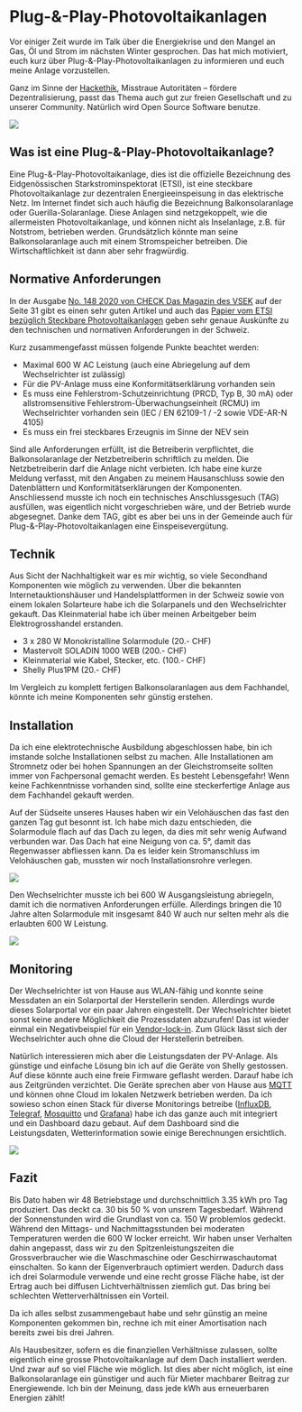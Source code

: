 # Plug-&-Play-Photovoltaikanlagen 
Vor einiger Zeit wurde im Talk über die Energiekrise und den Mangel an Gas, Öl und Strom im nächsten Winter gesprochen.
Das hat mich motiviert, euch kurz über Plug-&-Play-Photovoltaikanlagen zu informieren und euch meine Anlage vorzustellen. 

Ganz im Sinne der [Hackethik](https://www.ccc.de/de/hackerethik), Misstraue Autoritäten – fördere Dezentralisierung, passt das Thema auch gut zur freien Gesellschaft und zu unserer Community. Natürlich wird Open Source Software benutze.

![](IMG_20220604_161241.jpg)

## Was ist eine Plug-&-Play-Photovoltaikanlage?
Eine Plug-&-Play-Photovoltaikanlage, dies ist die offizielle Bezeichnung des Eidgenössischen Starkstrominspektorat (ETSI), ist eine steckbare Photovoltaikanlage zur dezentralen Energieeinspeisung in das elektrische Netz. Im Internet findet sich auch häufig die Bezeichnung Balkonsolaranlage oder Guerilla-Solaranlage. Diese Anlagen sind netzgekoppelt, wie die allermeisten Photovoltaikanlage, und können nicht als Inselanlage, z.B. für Notstrom, betrieben werden. Grundsätzlich könnte man seine Balkonsolaranlage auch mit einem Stromspeicher betreiben. Die Wirtschaftlichkeit ist dann aber sehr fragwürdig.

## Normative Anforderungen
In der Ausgabe [No. 148 2020 von CHECK Das Magazin des VSEK](https://www.vsek.ch/download/download/VSEK_CHECK_148_web.pdf) auf der Seite 31 gibt es einen sehr guten Artikel und auch das [Papier vom ETSI bezüglich Steckbare Photovoltaikanlagen](https://www.esti.admin.ch/inhalte/pdf/MUB/Deutsch/Mitteilungen/2014_2013/2014-07_plug-play_d.pdf) geben sehr genaue Auskünfte  zu den technischen und normativen Anforderungen in der Schweiz.

Kurz zusammengefasst müssen folgende Punkte beachtet werden:
- Maximal 600 W AC Leistung (auch eine Abriegelung auf dem Wechselrichter ist zulässig)
- Für die PV-Anlage muss eine Konformitätserklärung vorhanden sein
- Es muss eine Fehlerstrom-Schutzeinrichtung (PRCD, Typ B, 30 mA) oder allstromsensitive Fehlerstrom-Überwachungseinheit (RCMU) im Wechselrichter vorhanden sein (IEC / EN 62109-1 / -2 sowie VDE-AR-N 4105)
- Es muss ein frei steckbares Erzeugnis im Sinne der NEV sein

Sind alle Anforderungen erfüllt, ist die Betreiberin verpflichtet, die Balkonsolaranlage der Netzbetreiberin schriftlich zu melden. Die Netzbetreiberin darf die Anlage nicht verbieten. Ich habe eine kurze Meldung verfasst, mit den Angaben zu meinem Hausanschluss sowie den Datenblättern und Konformitätserklärungen der Komponenten. Anschliessend musste ich noch ein technisches Anschlussgesuch (TAG) ausfüllen, was eigentlich nicht vorgeschrieben wäre, und der Betrieb wurde abgesegnet. Danke dem TAG, gibt es aber bei uns in der Gemeinde auch für Plug-&-Play-Photovoltaikanlagen eine Einspeisevergütung.

## Technik
Aus Sicht der Nachhaltigkeit war es mir wichtig, so viele Secondhand Komponenten wie möglich zu verwenden. Über die bekannten Internetauktionshäuser und Handelsplattformen in der Schweiz sowie von einem lokalen Solarteure habe ich die Solarpanels und den Wechselrichter gekauft. Das Kleinmaterial habe ich über meinen Arbeitgeber beim Elektrogrosshandel erstanden. 

- 3 x 280 W Monokristalline Solarmodule (20.- CHF)
- Mastervolt SOLADIN 1000 WEB (200.- CHF)
- Kleinmaterial wie Kabel, Stecker, etc. (100.- CHF)
- Shelly Plus1PM (20.- CHF)

Im Vergleich zu komplett fertigen Balkonsolaranlagen aus dem Fachhandel, könnte ich meine Komponenten sehr günstig erstehen.

## Installation
Da ich eine elektrotechnische Ausbildung abgeschlossen habe, bin ich imstande solche Installationen selbst zu machen. Alle Installationen am Stromnetz oder bei hohen Spannungen an der Gleichstromseite sollten immer von Fachpersonal gemacht werden. Es besteht Lebensgefahr! Wenn keine Fachkenntnisse vorhanden sind, sollte eine steckerfertige Anlage aus dem Fachhandel gekauft werden.

Auf der Südseite unseres Hauses haben wir ein Velohäuschen das fast den ganzen Tag gut besonnt ist. Ich habe mich dazu entschieden, die Solarmodule flach auf das Dach zu legen, da dies mit sehr wenig Aufwand verbunden war. Das Dach hat eine Neigung von ca. 5°, damit das Regenwasser abfliessen kann. Da es leider kein Stromanschluss im Velohäuschen gab, mussten wir noch Installationsrohre verlegen.

![](IMG_20220604_115415.jpg)

Den Wechselrichter musste ich bei 600 W Ausgangsleistung abriegeln, damit ich die normativen Anforderungen erfülle. Allerdings bringen die 10 Jahre alten Solarmodule mit insgesamt 840 W auch nur selten mehr als die erlaubten 600 W Leistung.

![](IMG_20220604_161507.jpg)

## Monitoring
Der Wechselrichter ist von Hause aus WLAN-fähig und konnte seine Messdaten an ein Solarportal der Herstellerin senden. Allerdings wurde dieses Solarportal vor ein paar Jahren eingestellt. Der Wechselrichter bietet sonst keine andere Möglichkeit die Prozessdaten abzurufen! Das ist wieder einmal ein Negativbeispiel für ein [Vendor-lock-in](https://de.wikipedia.org/wiki/Lock-in-Effekt). Zum Glück lässt sich der Wechselrichter auch ohne die Cloud der Herstellerin betreiben.

Natürlich interessieren mich aber die Leistungsdaten der PV-Anlage. Als günstige und einfache Lösung bin ich auf die Geräte von Shelly gestossen. Auf diese könnte auch eine freie Firmware geflasht werden. Darauf habe ich aus Zeitgründen verzichtet. Die Geräte sprechen aber von Hause aus [MQTT](https://de.wikipedia.org/wiki/MQTT) und können ohne Cloud im lokalen Netzwerk betrieben werden. Da ich sowieso schon einen Stack für diverse Monitorings betreibe ([InfluxDB](https://de.wikipedia.org/wiki/InfluxDB), [Telegraf](https://www.influxdata.com/time-series-platform/telegraf/), [Mosquitto](https://wiki.eclipse.org/Mosquitto) und [Grafana](https://de.wikipedia.org/wiki/Grafana)) habe ich das ganze auch mit integriert und ein Dashboard dazu gebaut. Auf dem Dashboard sind die Leistungsdaten, Wetterinformation sowie einige Berechnungen ersichtlich.

![](Dashboard.png)

## Fazit
Bis Dato haben wir 48 Betriebstage und durchschnittlich 3.35 kWh pro Tag produziert. Das deckt ca. 30 bis 50 % von unsrem Tagesbedarf. Während der Sonnenstunden wird die Grundlast von ca. 150 W problemlos gedeckt. Während den Mittags- und Nachmittagsstunden bei moderaten Temperaturen werden die 600 W locker erreicht. Wir haben unser Verhalten dahin angepasst, dass wir zu den Spitzenleistungszeiten die Grossverbraucher wie die Waschmaschine oder Geschirrwaschautomat einschalten. So kann der Eigenverbrauch optimiert werden. Dadurch dass ich drei Solarmodule verwende und eine recht grosse Fläche habe, ist der Ertrag auch bei diffusen Lichtverhältnissen ziemlich gut. Das bring bei schlechten Wetterverhältnissen ein Vorteil.

Da ich alles selbst zusammengebaut habe und sehr günstig an meine Komponenten gekommen bin, rechne ich mit einer Amortisation nach bereits zwei bis drei Jahren.

Als Hausbesitzer, sofern es die finanziellen Verhältnisse zulassen, sollte eigentlich eine grosse Photovoltaikanlage auf dem Dach installiert werden. Und zwar auf so viel Fläche wie möglich. Ist dies aber nicht möglich, ist eine Balkonsolaranlage ein günstiger und auch für Mieter machbarer Beitrag zur Energiewende. Ich bin der Meinung, dass jede kWh aus erneuerbaren Energien zählt!